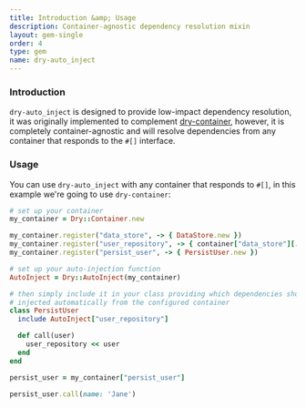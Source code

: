 ```yaml
---
title: Introduction &amp; Usage
description: Container-agnostic dependency resolution mixin
layout: gem-single
order: 4
type: gem
name: dry-auto_inject
---
```


### Introduction

`dry-auto_inject` is designed to provide low-impact dependency resolution, it was originally implemented to complement [dry-container](/gems/dry-container/), however, it is completely container-agnostic and will resolve dependencies from any container that responds to the `#[]` interface.

### Usage

You can use `dry-auto_inject` with any container that responds to `#[]`, in this example
we're going to use `dry-container`:

```ruby
# set up your container
my_container = Dry::Container.new

my_container.register("data_store", -> { DataStore.new })
my_container.register("user_repository", -> { container["data_store"][:users] })
my_container.register("persist_user", -> { PersistUser.new })

# set up your auto-injection function
AutoInject = Dry::AutoInject(my_container)

# then simply include it in your class providing which dependencies should be
# injected automatically from the configured container
class PersistUser
  include AutoInject["user_repository"]

  def call(user)
    user_repository << user
  end
end

persist_user = my_container["persist_user"]

persist_user.call(name: 'Jane')
```
